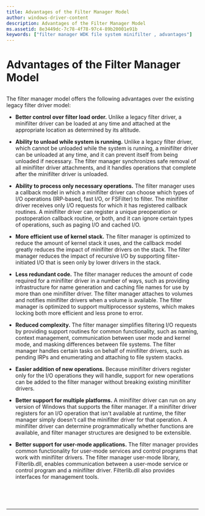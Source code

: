 ```yaml
---
title: Advantages of the Filter Manager Model
author: windows-driver-content
description: Advantages of the Filter Manager Model
ms.assetid: 8e3449dc-7c78-4f78-97c4-89b20001e91b
keywords: ["filter manager WDK file system minifilter , advantages"]
---
```


# Advantages of the Filter Manager Model


## <span id="ddk_returning_status_from_a_minifilter_driverentry_routine_if"></span><span id="DDK_RETURNING_STATUS_FROM_A_MINIFILTER_DRIVERENTRY_ROUTINE_IF"></span>


The filter manager model offers the following advantages over the existing legacy filter driver model:

-   **Better control over filter load order.** Unlike a legacy filter driver, a minifilter driver can be loaded at any time and attached at the appropriate location as determined by its altitude.

-   **Ability to unload while system is running.** Unlike a legacy filter driver, which cannot be unloaded while the system is running, a minifilter driver can be unloaded at any time, and it can prevent itself from being unloaded if necessary. The filter manager synchronizes safe removal of all minifilter driver attachments, and it handles operations that complete after the minifilter driver is unloaded.

-   **Ability to process only necessary operations.** The filter manager uses a callback model in which a minifilter driver can choose which types of I/O operations (IRP-based, fast I/O, or FSFilter) to filter. The minifilter driver receives only I/O requests for which it has registered callback routines. A minifilter driver can register a unique preoperation or postoperation callback routine, or both, and it can ignore certain types of operations, such as paging I/O and cached I/O.

-   **More efficient use of kernel stack.** The filter manager is optimized to reduce the amount of kernel stack it uses, and the callback model greatly reduces the impact of minifilter drivers on the stack. The filter manager reduces the impact of recursive I/O by supporting filter-initiated I/O that is seen only by lower drivers in the stack.

-   **Less redundant code.** The filter manager reduces the amount of code required for a minifilter driver in a number of ways, such as providing infrastructure for name generation and caching file names for use by more than one minifilter driver. The filter manager attaches to volumes and notifies minifilter drivers when a volume is available. The filter manager is optimized to support multiprocessor systems, which makes locking both more efficient and less prone to error.

-   **Reduced complexity.** The filter manager simplifies filtering I/O requests by providing support routines for common functionality, such as naming, context management, communication between user mode and kernel mode, and masking differences between file systems. The filter manager handles certain tasks on behalf of minifilter drivers, such as pending IRPs and enumerating and attaching to file system stacks.

-   **Easier addition of new operations.** Because minifilter drivers register only for the I/O operations they will handle, support for new operations can be added to the filter manager without breaking existing minifilter drivers.

-   **Better support for multiple platforms.** A minifilter driver can run on any version of Windows that supports the filter manager. If a minifilter driver registers for an I/O operation that isn't available at runtime, the filter manager simply doesn't call the minifilter driver for that operation. A minifilter driver can determine programmatically whether functions are available, and filter manager structures are designed to be extensible.

-   **Better support for user-mode applications.** The filter manager provides common functionality for user-mode services and control programs that work with minifilter drivers. The filter manager user-mode library, Filterlib.dll, enables communication between a user-mode service or control program and a minifilter driver. Filterlib.dll also provides interfaces for management tools.

 

 


--------------------


